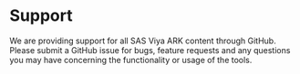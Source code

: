 # Support
We are providing support for all SAS Viya ARK content through GitHub.   Please submit a GitHub issue for bugs, feature requests and any questions you may have concerning the functionality or usage of the tools.
